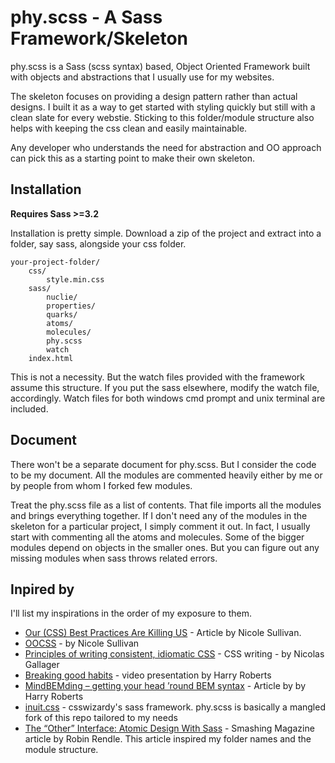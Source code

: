 # phy.scss - A Sass Framework/Skeleton

phy.scss is a Sass (scss syntax) based, Object Oriented Framework built with objects and abstractions that I usually use for my websites. 

The skeleton focuses on providing a design pattern rather than actual designs. I built it as a way to get started with styling quickly but still with a clean slate for every webstie. Sticking to this folder/module structure also helps with keeping the css clean and easily maintainable.

Any developer who understands the need for abstraction and OO approach can pick this as a starting point to make their own skeleton.

## Installation

**Requires Sass >=3.2**

Installation is pretty simple. Download a zip of the project and extract into a folder, say sass, alongside your css folder. 

    your-project-folder/
        css/
        	style.min.css
        sass/
        	nuclie/
        	properties/
        	quarks/
            atoms/
            molecules/
            phy.scss
            watch
        index.html
        
This is not a necessity. But the watch files provided with the framework assume this structure. If you put the sass elsewhere, modify the watch file, accordingly. Watch files for both windows cmd prompt and unix terminal are included.


## Document

There won't be a separate document for phy.scss. But I consider the code to be my document. All the modules are commented heavily either by me or by people from whom I forked few modules.

Treat the phy.scss file as a list of contents. That file imports all the modules and brings everything together. If I don't need any of the modules in the skeleton for a particular project, I simply comment it out. In fact, I usually start with commenting all the atoms and molecules. Some of the bigger modules depend on objects in the smaller ones. But you can figure out any missing modules when sass throws related errors.


## Inpired by

I'll list my inspirations in the order of my exposure to them.

* [Our (CSS) Best Practices Are Killing US](http://www.stubbornella.org/content/2011/04/28/our-best-practices-are-killing-us/) - Article by Nicole Sullivan.
* [OOCSS](http://oocss.org/) - by Nicole Sullivan
* [Principles of writing consistent, idiomatic CSS](https://github.com/necolas/idiomatic-css) - CSS writing - by Nicolas Gallager
* [Breaking good habits](http://csswizardry.com/2012/07/video-breaking-good-habits-front-trends-2012/) - video presentation by Harry Roberts
* [MindBEMding – getting your head ’round BEM syntax](http://csswizardry.com/2013/01/mindbemding-getting-your-head-round-bem-syntax/) - Article by by Harry Roberts
* [inuit.css](https://github.com/csswizardry/inuit.css) - csswizardy's sass framework. phy.scss is basically a mangled fork of this repo tailored to my needs
* [The “Other” Interface: Atomic Design With Sass](http://coding.smashingmagazine.com/2013/08/02/other-interface-atomic-design-sass/) - Smashing Magazine article by Robin Rendle. This article inspired my folder names and the module structure.

